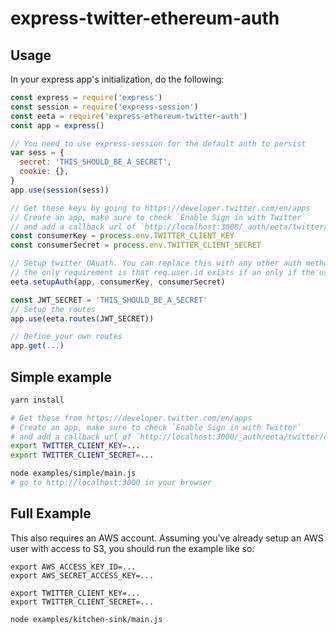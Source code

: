 # express-twitter-ethereum-auth

## Usage

In your express app's initialization, do the following:

```js
const express = require('express')
const session = require('express-session')
const eeta = require('express-ethereum-twitter-auth')
const app = express()

// You need to use express-session for the default auth to persist
var sess = {
  secret: 'THIS_SHOULD_BE_A_SECRET',
  cookie: {},
}
app.use(session(sess))

// Get these keys by going to https://developer.twitter.com/en/apps
// Create an app, make sure to check `Enable Sign in with Twitter`
// and add a callback url of `http://localhost:3000/_auth/eeta/twitter/callback`
const consumerKey = process.env.TWITTER_CLIENT_KEY
const consumerSecret = process.env.TWITTER_CLIENT_SECRET

// Setup twitter OAuath. You can replace this with any other auth method
// the only requirement is that req.user.id exists if an only if the user is logged in
eeta.setupAuth(app, consumerKey, consumerSecret)

const JWT_SECRET = 'THIS_SHOULD_BE_A_SECRET'
// Setup the routes
app.use(eeta.routes(JWT_SECRET))

// Define your own routes
app.get(...)
```

## Simple example

```bash
yarn install

# Get these from https://developer.twitter.com/en/apps
# Create an app, make sure to check `Enable Sign in with Twitter`
# and add a callback url of `http://localhost:3000/_auth/eeta/twitter/callback`
export TWITTER_CLIENT_KEY=...
export TWITTER_CLIENT_SECRET=...

node examples/simple/main.js
# go to http://localhost:3000 in your browser
```

## Full Example

This also requires an AWS account. Assuming you've already setup an AWS user with access to S3, you should run the example like so:

```
export AWS_ACCESS_KEY_ID=...
export AWS_SECRET_ACCESS_KEY=...

export TWITTER_CLIENT_KEY=...
export TWITTER_CLIENT_SECRET=...

node examples/kitchen-sink/main.js
```
